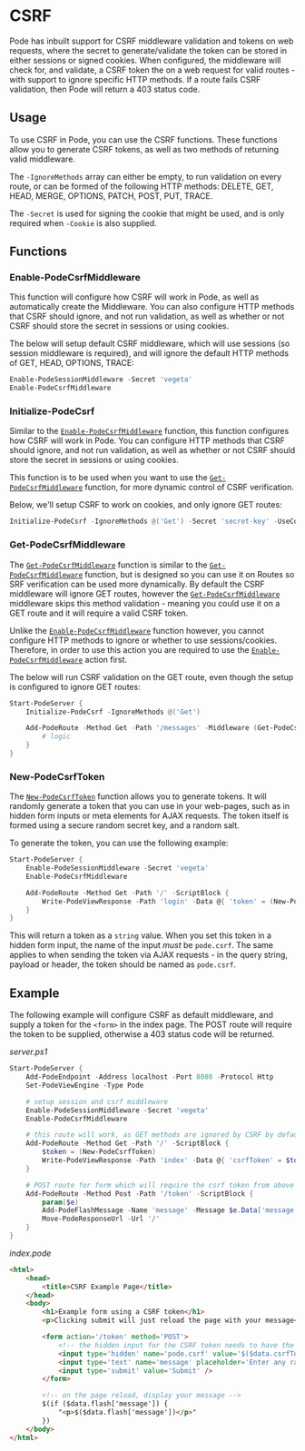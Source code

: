 # CSRF

Pode has inbuilt support for CSRF middleware validation and tokens on web requests, where the secret to generate/validate the token can be stored in either sessions or signed cookies. When configured, the middleware will check for, and validate, a CSRF token the on a web request for valid routes - with support to ignore specific HTTP methods. If a route fails CSRF validation, then Pode will return a 403 status code.

## Usage

To use CSRF in Pode, you can use the CSRF functions. These functions allow you to generate CSRF tokens, as well as two methods of returning valid middleware.

The `-IgnoreMethods` array can either be empty, to run validation on every route, or can be formed of the following HTTP methods: DELETE, GET, HEAD, MERGE, OPTIONS, PATCH, POST, PUT, TRACE.

The `-Secret` is used for signing the cookie that might be used, and is only required when `-Cookie` is also supplied.

## Functions

### Enable-PodeCsrfMiddleware

This function will configure how CSRF will work in Pode, as well as automatically create the Middleware. You can also configure HTTP methods that CSRF should ignore, and not run validation, as well as whether or not CSRF should store the secret in sessions or using cookies.

The below will setup default CSRF middleware, which will use sessions (so session middleware is required), and will ignore the default HTTP methods of GET, HEAD, OPTIONS, TRACE:

```powershell
Enable-PodeSessionMiddleware -Secret 'vegeta'
Enable-PodeCsrfMiddleware
```

### Initialize-PodeCsrf

Similar to the  [`Enable-PodeCsrfMiddleware`](../../../../Functions/Middleware/Enable-PodeCsrfMiddleware) function, this function configures how CSRF will work in Pode. You can configure HTTP methods that CSRF should ignore, and not run validation, as well as whether or not CSRF should store the secret in sessions or using cookies.

This function is to be used when you want to use the  [`Get-PodeCsrfMiddleware`](../../../../Functions/Middleware/Get-PodeCsrfMiddleware) function, for more dynamic control of CSRF verification.

Below, we'll setup CSRF to work on cookies, and only ignore GET routes:

```powershell
Initialize-PodeCsrf -IgnoreMethods @('Get') -Secret 'secret-key' -UseCookies
```

### Get-PodeCsrfMiddleware

The  [`Get-PodeCsrfMiddleware`](../../../../Functions/Middleware/Get-PodeCsrfMiddleware) function is similar to the  [`Get-PodeCsrfMiddleware`](../../../../Functions/Middleware/Get-PodeCsrfMiddleware) function, but is designed so you can use it on Routes so SRF verification can be used more dynamically. By default the CSRF middleware will ignore GET routes, however the  [`Get-PodeCsrfMiddleware`](../../../../Functions/Middleware/Get-PodeCsrfMiddleware) middleware skips this method validation - meaning you could use it on a GET route and it will require a valid CSRF token.

Unlike the  [`Enable-PodeCsrfMiddleware`](../../../../Functions/Middleware/Enable-PodeCsrfMiddleware) function however, you cannot configure HTTP methods to ignore or whether to use sessions/cookies. Therefore, in order to use this action you are required to use the  [`Enable-PodeCsrfMiddleware`](../../../../Functions/Middleware/Enable-PodeCsrfMiddleware) action first.

The below will run CSRF validation on the GET route, even though the setup is configured to ignore GET routes:

```powershell
Start-PodeServer {
    Initialize-PodeCsrf -IgnoreMethods @('Get')

    Add-PodeRoute -Method Get -Path '/messages' -Middleware (Get-PodeCsrfMiddleware) -ScriptBlock {
        # logic
    }
}
```

### New-PodeCsrfToken

The  [`New-PodeCsrfToken`](../../../../Functions/Middleware/New-PodeCsrfToken) function allows you to generate tokens. It will randomly generate a token that you can use in your web-pages, such as in hidden form inputs or meta elements for AJAX requests. The token itself is formed using a secure random secret key, and a random salt.

To generate the token, you can use the following example:

```powershell
Start-PodeServer {
    Enable-PodeSessionMiddleware -Secret 'vegeta'
    Enable-PodeCsrfMiddleware

    Add-PodeRoute -Method Get -Path '/' -ScriptBlock {
        Write-PodeViewResponse -Path 'login' -Data @{ 'token' = (New-PodeCsrfToken) }
    }
}
```

This will return a token as a `string` value. When you set this token in a hidden form input, the name of the input *must* be `pode.csrf`. The same applies to when sending the token via AJAX requests - in the query string, payload or header, the token should be named as `pode.csrf`.

## Example

The following example will configure CSRF as default middleware, and supply a token for the `<form>` in the index page. The POST route will require the token to be supplied, otherwise a 403 status code will be returned.

*server.ps1*
```powershell
Start-PodeServer {
    Add-PodeEndpoint -Address localhost -Port 8080 -Protocol Http
    Set-PodeViewEngine -Type Pode

    # setup session and csrf middleware
    Enable-PodeSessionMiddleware -Secret 'vegeta'
    Enable-PodeCsrfMiddleware

    # this route will work, as GET methods are ignored by CSRF by default
    Add-PodeRoute -Method Get -Path '/' -ScriptBlock {
        $token = (New-PodeCsrfToken)
        Write-PodeViewResponse -Path 'index' -Data @{ 'csrfToken' = $token } -FlashMessages
    }

    # POST route for form which will require the csrf token from above
    Add-PodeRoute -Method Post -Path '/token' -ScriptBlock {
        param($e)
        Add-PodeFlashMessage -Name 'message' -Message $e.Data['message']
        Move-PodeResponseUrl -Url '/'
    }
}
```

*index.pode*
```html
<html>
    <head>
        <title>CSRF Example Page</title>
    </head>
    <body>
        <h1>Example form using a CSRF token</h1>
        <p>Clicking submit will just reload the page with your message</p>

        <form action='/token' method='POST'>
            <!-- the hidden input for the CSRF token needs to have the name 'pode.csrf' -->
            <input type='hidden' name='pode.csrf' value='$($data.csrfToken)' />
            <input type='text' name='message' placeholder='Enter any random text' />
            <input type='submit' value='Submit' />
        </form>

        <!-- on the page reload, display your message -->
        $(if ($data.flash['message']) {
            "<p>$($data.flash['message'])</p>"
        })
    </body>
</html>
```
